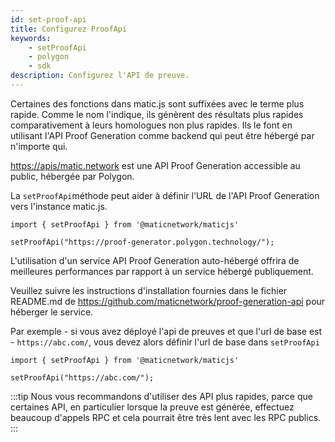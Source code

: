 ```yaml
---
id: set-proof-api
title: Configurez ProofApi
keywords:
    - setProofApi
    - polygon
    - sdk
description: Configurez l'API de preuve.
---
```


Certaines des fonctions dans matic.js sont suffixées avec le terme plus rapide. Comme le nom l'indique, ils génèrent des résultats plus rapides comparativement à leurs homologues non plus rapides. Ils le font en utilisant l'API Proof Generation comme backend qui peut être hébergé par n'importe qui.

[https://apis/matic.network](https://apis/matic.network) est une API Proof Generation accessible au public, hébergée par Polygon.

La `setProofApi`méthode peut aider à définir l'URL de l'API Proof Generation vers l'instance matic.js.

```
import { setProofApi } from '@maticnetwork/maticjs'

setProofApi("https://proof-generator.polygon.technology/");
```

L'utilisation d'un service API Proof Generation auto-hébergé offrira de meilleures performances par rapport à un service hébergé publiquement.

Veuillez suivre les instructions d'installation fournies dans le fichier README.md de https://github.com/maticnetwork/proof-generation-api pour héberger le service.

Par exemple - si vous avez déployé l'api de preuves et que l'url de base est - `https://abc.com/`, vous devez alors définir l'url de base dans `setProofApi`

```
import { setProofApi } from '@maticnetwork/maticjs'

setProofApi("https://abc.com/");
```

:::tip
Nous vous recommandons d'utiliser des API plus rapides, parce que certaines API, en particulier lorsque la preuve est générée, effectuez beaucoup d'appels RPC et cela pourrait être très lent avec les RPC publics.
:::
